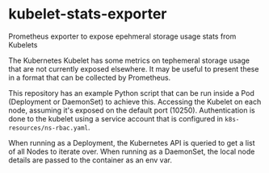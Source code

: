 # kubelet-stats-exporter
Prometheus exporter to expose epehmeral storage usage stats from Kubelets

The Kubernetes Kubelet has some metrics on tephemeral storage usage that are not currently exposed elsewhere. It may be useful to present these in a format that can be collected by Prometheus.

This repository has an example Python script that can be run inside a Pod (Deployment or DaemonSet) to achieve this. Accessing the Kubelet on each node, assuming it's exposed on the default port (10250). Authentication is done to the kubelet using a service account that is configured in `k8s-resources/ns-rbac.yaml`.

When running as a Deployment, the Kubernetes API is queried to get a list of all Nodes to iterate over.
When running as a DaemonSet, the local node details are passed to the container as an env var.